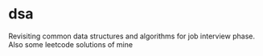 # dsa
Revisiting common data structures and algorithms for job interview phase.
Also some leetcode solutions of mine
